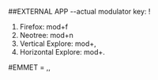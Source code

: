##EXTERNAL APP
--actual modulator key: !

1. Firefox: mod+f
2. Neotree: mod+n
3. Vertical Explore: mod+,
4. Horizontal Explore: mod+.


#EMMET = ,,
